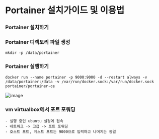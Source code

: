 <h1>Portainer 설치가이드 및 이용법</h1>

<h3> Portainer 설치하기</h3>

<h3> Portainer 디렉토리 파일 생성 </h3>

    mkdir -p /data/portainer

<h3> Portainer 실행하기 </h3>

    docker run --name portainer -p 9000:9000 -d --restart always -v /data/portainer:/data -v /var/run/docker.sock:/var/run/docker.sock portainer/portainer-ce

![image](https://github.com/welcomeglory/Docker/assets/153584777/bafc8a73-9eea-4c5e-a1f0-80d33c161b5b)

<h3> vm virtualbox에서 포트 포워딩 </h3>

    - 실행 중인 ubuntu 설정에 접속
    - 네트워크 -> 고급 -> 포트 포워딩
    - 호스트 포트, 게스트 포트는 9000으로 입력하고 나머지는 동일


    


    


    
